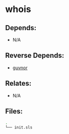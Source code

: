 # whois

## Depends:

  -  N/A

## Reverse Depends:

  -  [guvnor](/salt/guvnor)

## Relates:

  -  N/A

## Files:

```bash
.
└── init.sls
```
